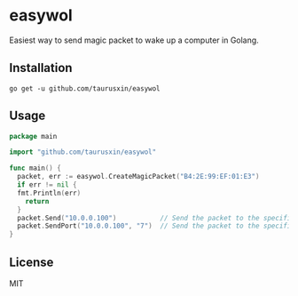 # easywol

Easiest way to send magic packet to wake up a computer in Golang.

## Installation

```shell
go get -u github.com/taurusxin/easywol
```

## Usage

```go
package main

import "github.com/taurusxin/easywol"

func main() {
  packet, err := easywol.CreateMagicPacket("B4:2E:99:EF:01:E3")
  if err != nil {
  fmt.Println(err)
    return
  }
  packet.Send("10.0.0.100")           // Send the packet to the specified address
  packet.SendPort("10.0.0.100", "7")  // Send the packet to the specified address and port
}
```

## License

MIT
